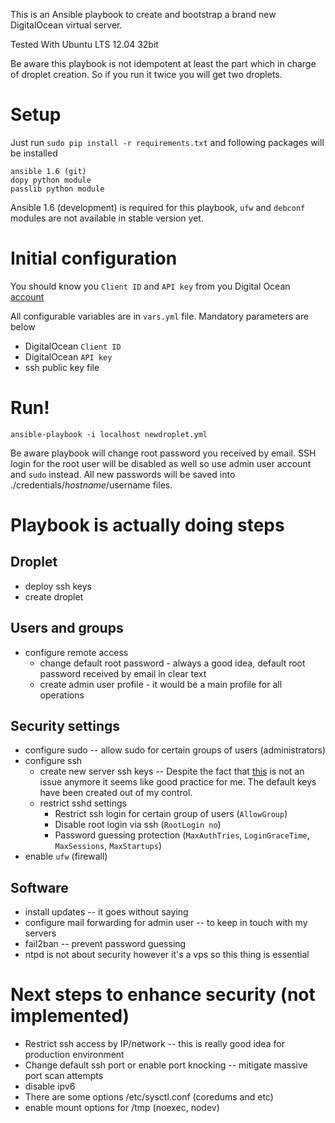 This is an Ansible playbook to create and bootstrap a brand new DigitalOcean virtual server. 

Tested With Ubuntu LTS 12.04 32bit

Be aware this playbook is not idempotent at least the part which in charge of droplet creation. So if you run it twice you will get two droplets. 

# Setup
Just run `sudo pip install -r requirements.txt` and following packages will be installed 
```
ansible 1.6 (git)
dopy python module
passlib python module
```
Ansible 1.6 (development) is required for this playbook, `ufw` and `debconf` modules are not available in stable version yet. 

# Initial configuration
You should know you `Client ID` and `API key` from you Digital Ocean [account](https://cloud.digitalocean.com/droplets)

All configurable variables are in `vars.yml` file. Mandatory parameters are below
* DigitalOcean `Client ID`
* DigitalOcean `API key`
* ssh public key file

# Run! 

```
ansible-playbook -i localhost newdroplet.yml
```
Be aware playbook will change root password you received by email. SSH login for the root user will be disabled as well
so use admin user account and `sudo` instead. All new passwords will be saved into ./credentials/$hostname/$username files.

# Playbook is actually doing steps

## Droplet 

* deploy ssh keys 
* create droplet

## Users and groups 
* configure remote access 
  * change default root password - always a good idea, default root password received by email in clear text
  * create admin user profile - it would be a main profile for all operations 

## Security settings
* configure sudo -- allow sudo for certain groups of users (administrators)
* configure ssh 
  * create new server ssh keys -- Despite the fact that [this](https://www.digitalocean.com/company/blog/avoid-duplicate-ssh-host-keys/) is not an issue anymore it seems like good practice for me. The default keys have been created out of my control.
  * restrict sshd settings
    * Restrict ssh login for certain group of users (`AllowGroup`) 
    * Disable root login via ssh (`RootLogin no`) 
    * Password guessing protection (`MaxAuthTries`, `LoginGraceTime`, `MaxSessions`, `MaxStartups`)
* enable `ufw` (firewall)

## Software 

* install updates -- it goes without saying 
* configure mail forwarding for admin user -- to keep in touch with my servers 
* fail2ban -- prevent password guessing 
* ntpd is not about security however it's a vps so this thing is essential

# Next steps to enhance security (not implemented)
* Restrict ssh access by IP/network -- this is really good idea for production environment 
* Change default ssh port or enable port knocking -- mitigate massive port scan attempts
* disable ipv6
* There are some options /etc/sysctl.conf (coredums and etc)
* enable mount options for /tmp (noexec, nodev) 
